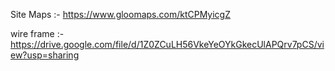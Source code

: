 Site Maps :- https://www.gloomaps.com/ktCPMyicgZ


wire frame :- https://drive.google.com/file/d/1Z0ZCuLH56VkeYeOYkGkecUlAPQrv7pCS/view?usp=sharing
